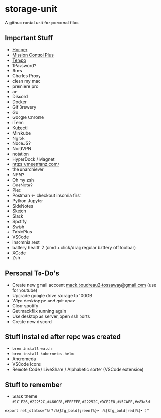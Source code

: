 # storage-unit
A github rental unit for personal files

## Important Stuff
- [Hopper](https://www.hopperapp.com)
- [Mission Control Plus](https://fadel.io/MissionControlPlus)
- [Tempo](https://www.yourtempo.co/)
- 1Password?
- Brew 
- Charles Proxy
- clean my mac
- premiere pro
- ae
- Discord
- Docker
- Gif Brewery 
- Go
- Google Chrome
- iTerm
- Kubectl
- Minikube
- Ngrok
- NodeJS?
- NordVPN
- notation
- HyperDock / Magnet
- https://meetfranz.com/
- the unarchiever
- NPM?
- Oh my zsh
- OneNote?
- Plex
- Postman <- checkout insomia first
- Python Jupyter 
- SideNotes
- Sketch
- Slack
- Spotify
- Swish
- TablePlus
- VSCode
- insomnia.rest
- battery health 2 (cmd + click/drag regular battery off toolbar)
- XCode
- Zsh


## Personal To-Do's
- Create new gmail account mack.boudreau2-tossaway@gmail.com (use for youtube)
- Upgrade google drive storage to 100GB
- Wipe desktop pc and quit apex
- Clear spotify
- Get mackflix running again
- Use desktop as server, open ssh ports
- Create new discord

## Stuff installed after repo was created
- `brew install watch`
- `brew install kubernetes-helm`
- Andromeda
- VSCode Icons
- Remote Code / LiveShare / Alphabetic sorter (VSCode extension)

## Stuff to remember 
- Slack theme `#1C1F26,#22252C,#466CB8,#FFFFFF,#22252C,#DCE2E8,#45CAFF,#e83a3d`

 `export ret_status="%(?:%{$fg_bold[green]%}➤ :%{$fg_bold[red]%}➤ )"`